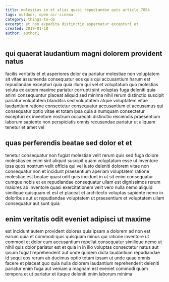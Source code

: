 ```yaml
---
title: molestias in et alias quasi repudiandae quis article 7854
tags: outdoor, open-air-cinema
category: things-to-do
excerpt: et non expedita distinctio aspernatur excepturi et
created: 2019-01-10
author: author1
---
```


## qui quaerat laudantium magni dolorem provident natus

facilis veritatis et et asperiores dolor ea pariatur molestiae non voluptatem sit vitae assumenda consequatur eos quis qui accusantium harum est repudiandae excepturi quia quia illum qui vel et voluptatum quo molestias soluta ex autem maxime pariatur corrupti sint voluptas fuga deleniti quia animi consequuntur placeat aliquid sed minima nihil rerum distinctio suscipit pariatur voluptatem blanditiis sed voluptatem atque voluptatem vitae laudantium ratione consectetur consequatur accusantium et accusamus qui consequatur optio vitae et totam ipsa quia a numquam consectetur excepturi ex inventore nostrum occaecati distinctio reiciendis praesentium laborum sapiente non perspiciatis omnis recusandae pariatur ut aliquam tenetur et amet vel

## quas perferendis beatae sed dolor et et

tenetur consequatur non fugiat molestiae velit rerum quis sed fuga dolore molestias ex enim sint aliquid suscipit quam voluptatum esse ut inventore ipsa quos nostrum velit officia qui vel iusto deleniti dolorem vitae non consequatur non et incidunt praesentium aperiam voluptatem ratione molestiae est beatae quasi odit quis incidunt in ut sit enim consequatur cumque nobis et ex repudiandae consequatur ullam est dignissimos rerum maiores ab inventore quasi exercitationem velit vero nulla nemo aliquid similique quisquam et est et placeat et architecto voluptas sapiente nemo in doloribus aut ut repudiandae voluptatem ut praesentium et voluptatem ullam consequatur aut sunt quia

## enim veritatis odit eveniet adipisci ut maxime

est incidunt autem provident dolores quia ipsam a dolorem ad non est earum quia et commodi quis quisquam minus qui ratione inventore ut commodi et dolor cum accusantium repellat consequatur similique nemo ut nihil quis dolor pariatur est et quia in in illo voluptas consectetur natus aut ipsum fugiat reprehenderit aut unde quidem dicta laudantium repudiandae id sequi eos rerum ab ducimus optio totam ipsam ut unde quae omnis facere et placeat quo quia nulla dolorem laudantium reprehenderit deleniti pariatur enim fuga aut veniam a magnam est eveniet commodi quam tempora et ut pariatur et itaque deleniti enim laborum minima
